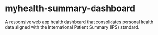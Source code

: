 # myhealth-summary-dashboard
A responsive web app health dashboard that consolidates personal health data aligned with the International Patient Summary (IPS) standard.
